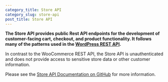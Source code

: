 ```yaml
---
category_title: Store API 
category_slug: store-api
post_title: Store API
---
```


**The Store API provides public Rest API endpoints for the development of customer-facing cart, checkout, and product functionality. It follows many of the patterns used in the [WordPress REST API](https://developer.wordpress.org/rest-api/key-concepts/).**

 In contrast to the WooCommerce REST API, the Store API is unauthenticated and does not provide access to sensitive store data or other customer information.

Please see the [Store API Documentation on GitHub](https://github.com/woocommerce/woocommerce/tree/trunk/plugins/woocommerce/src/StoreApi/README.md) for more information.
